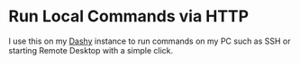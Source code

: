 # Run Local Commands via HTTP

I use this on my [Dashy](https://github.com/Lissy93/dashy) instance to run commands on my PC such as SSH or starting Remote Desktop with a simple click.